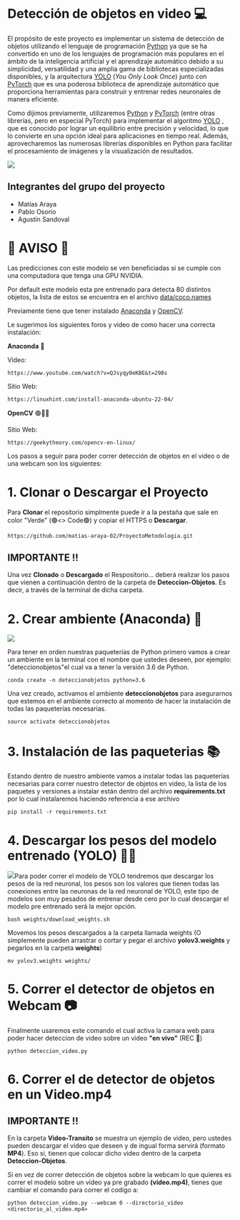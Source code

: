 # Detección de objetos en video 💻

El propósito de este proyecto es implementar un sistema de detección de objetos utilizando el lenguaje de programación [Python](https://www.python.org) ya que se ha convertido en uno de los lenguajes de programación más populares en el ámbito de la inteligencia artificial y el aprendizaje automático debido a su simplicidad, versatilidad y una amplia gama de bibliotecas especializadas disponibles, y la arquitectura [YOLO](https://pjreddie.com/darknet/yolo/)  (*You Only Look Once*) junto con [PyTorch](https://pytorch.org) que es una poderosa biblioteca de aprendizaje automático que proporciona herramientas para construir y entrenar redes neuronales de manera eficiente.

Como dijimos previamente, utilizaremos  [Python](https://www.python.org) y [PyTorch](https://pytorch.org) (entre otras librerías, pero en especial PyTorch) para implementar el algoritmo [YOLO](https://pjreddie.com/darknet/yolo/)  , que es conocido por lograr un equilibrio entre precisión y velocidad, lo que lo convierte en una opción ideal para aplicaciones en tiempo real. Además, aprovecharemos las numerosas librerías disponibles en Python para facilitar el procesamiento de imágenes y la visualización de resultados.

![](https://i0.wp.com/blog.330ohms.com/wp-content/uploads/2020/11/yolo_bounding_boxes.png?w=700&ssl=1)

## Integrantes del grupo del proyecto
- Matías Araya
- Pablo Osorio
- Agustín Sandoval

# 🚨 AVISO 🚨

Las predicciones con este modelo se ven beneficiadas si se cumple con una computadora que tenga una GPU NVIDIA.

Por default este modelo esta pre entrenado para detecta 80 distintos objetos, la lista de estos se encuentra en el archivo [data/coco.names](https://github.com/puigalex/deteccion-objetos-video/blob/master/data/coco.names)

Previamente tiene que tener instalado [Anaconda](https://www.anaconda.com) y [OpenCV](https://opencv.org).

Le sugerimos los siguientes foros y video de como hacer una correcta instalación: 

**Anaconda** 🐍

Video:
``` 
https://www.youtube.com/watch?v=QJsyqy0eKBE&t=298s
```
Sitio Web:
``` 
https://linuxhint.com/install-anaconda-ubuntu-22-04/
```

**OpenCV** 🟢🔴🔵

Sitio Web:
``` 
https://geekytheory.com/opencv-en-linux/
```


Los pasos a seguir para poder correr detección de objetos en el video o de una webcam son los siguientes: 


# 1. Clonar o Descargar el Proyecto

Para **Clonar** el repositorio simplmente puede ir a la pestaña que sale en color "Verde" (🟢<> Code🟢) y copiar el HTTPS o **Descargar**.

``` 
https://github.com/matias-araya-02/ProyectoMetodologia.git
```

## IMPORTANTE ‼️

Una vez **Clonado** o **Descargado** el Respositorio... deberá realizar los pasos que vienen a continuación dentro de la carpeta de **Deteccion-Objetos**. 
Es decir, a través de la terminal de dicha carpeta. 

# 2. Crear ambiente (Anaconda) 🐍

![](https://microchip.wdfiles.com/local--files/swtools:anaconda/anaconda_logo.png)

Para tener en orden nuestras paqueterías de Python primero vamos a crear un ambiente en la terminal con el nombre que ustedes deseen, por ejemplo: "deteccionobjetos"el cual va a tener la versión 3.6 de Python.
``` 
conda create -n deteccionobjetos python=3.6
```

Una vez creado, activamos el ambiente **deteccionobjetos** para asegurarnos que estemos en el ambiente correcto al momento de hacer la instalación de todas las paqueterías necesarias.
```
source activate deteccionobjetos
```

# 3. Instalación de las paqueterias  📚

Estando dentro de nuestro ambiente vamos a instalar todas las paqueterías necesarias para correr nuestro detector de objetos en video, la lista de los paquetes y versiones a instalar están dentro del archivo **requirements.txt** por lo cual instalaremos haciendo referencia a ese archivo
```
pip install -r requirements.txt
```
# 4. Descargar los pesos del modelo entrenado (YOLO) 🔎🧠
![](https://assets.website-files.com/5f6bc60e665f54db361e52a9/5f6bc60e665f546a6b1e5400_logo_yolo.png)Para poder correr el modelo de YOLO tendremos que descargar los pesos de la red neuronal, los pesos son los valores que tienen todas las conexiones entre las neuronas de la red neuronal de YOLO, este tipo de modelos son muy pesados de entrenar desde cero por lo cual descargar el modelo pre entrenado será la mejor opción.
```
bash weights/download_weights.sh
```
Movemos los pesos descargados a la carpeta llamada weights (O simplemente pueden arrastrar o cortar y pegar el archivo **yolov3.weights** y pegarlos en la carpeta **weights**)
```
mv yolov3.weights weights/
```
# 5. Correr el detector de objetos en Webcam 📷

Finalmente usaremos este comando el cual activa la camara web para poder hacer deteccion de video sobre un video **"en vivo"** (REC 🔴)
```
python deteccion_video.py
```
# 6. Correr el de detector de objetos en un Video.mp4 

## IMPORTANTE ‼️

En la carpeta **Video-Transito** se muestra un ejemplo de video, pero ustedes pueden descargar el video que deseen y de ingual forma servirá (formato **MP4**). Eso si, tienen que colocar dicho video dentro de la carpeta **Deteccion-Objetos**.

Si en vez de correr detección de objetos sobre la webcam lo que quieres es correr el modelo sobre un video ya pre grabado **(video.mp4)**, tienes que cambiar el comando para correr el codigo a:
```
python deteccion_video.py --webcam 0 --directorio_video <directorio_al_video.mp4>
```
